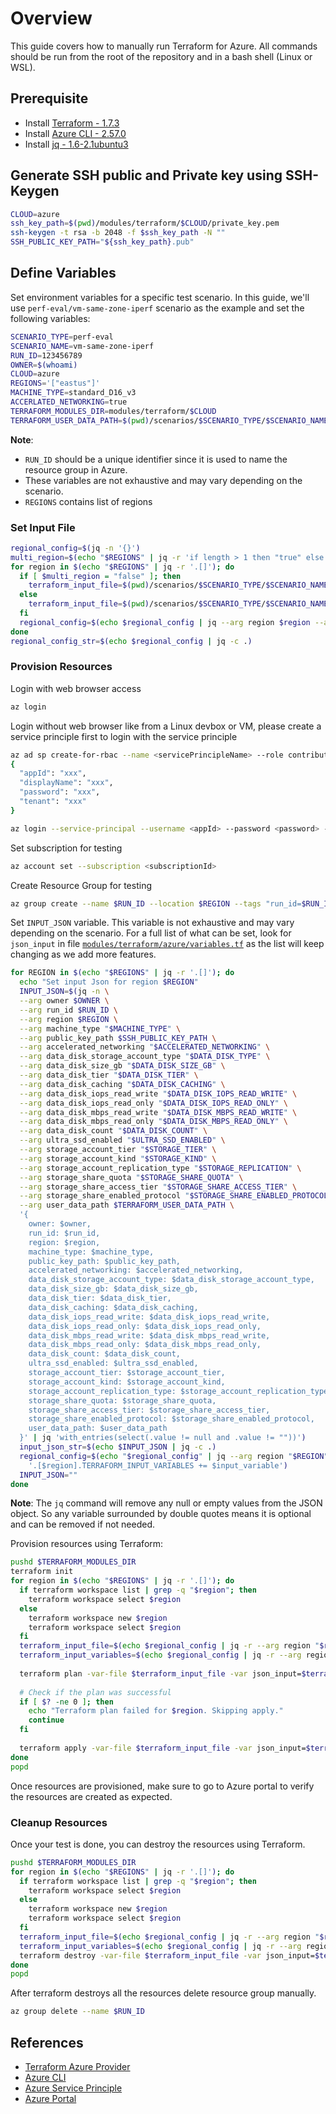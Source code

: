 # Overview

This guide covers how to manually run Terraform for Azure. All commands should be run from the root of the repository and in a bash shell (Linux or WSL).

## Prerequisite

* Install [Terraform - 1.7.3](https://developer.hashicorp.com/terraform/tutorials/azure-get-started/install-cli)
* Install [Azure CLI - 2.57.0](https://learn.microsoft.com/en-us/cli/azure/install-azure-cli-linux?pivots=apt)
* Install [jq - 1.6-2.1ubuntu3](https://stedolan.github.io/jq/download/)

## Generate SSH public and Private key using SSH-Keygen

```bash
CLOUD=azure
ssh_key_path=$(pwd)/modules/terraform/$CLOUD/private_key.pem
ssh-keygen -t rsa -b 2048 -f $ssh_key_path -N ""
SSH_PUBLIC_KEY_PATH="${ssh_key_path}.pub"
```

## Define Variables

Set environment variables for a specific test scenario. In this guide, we'll use `perf-eval/vm-same-zone-iperf` scenario as the example and set the following variables:

```bash
SCENARIO_TYPE=perf-eval
SCENARIO_NAME=vm-same-zone-iperf
RUN_ID=123456789
OWNER=$(whoami)
CLOUD=azure
REGIONS='["eastus"]' 
MACHINE_TYPE=standard_D16_v3
ACCERLATED_NETWORKING=true
TERRAFORM_MODULES_DIR=modules/terraform/$CLOUD
TERRAFORM_USER_DATA_PATH=$(pwd)/scenarios/$SCENARIO_TYPE/$SCENARIO_NAME/bash-scripts
```

**Note**:

* `RUN_ID` should be a unique identifier since it is used to name the resource group in Azure.
* These variables are not exhaustive and may vary depending on the scenario.
* `REGIONS` contains list of regions

### Set Input File

```bash
regional_config=$(jq -n '{}')
multi_region=$(echo "$REGIONS" | jq -r 'if length > 1 then "true" else "false" end')
for region in $(echo "$REGIONS" | jq -r '.[]'); do
  if [ $multi_region = "false" ]; then
    terraform_input_file=$(pwd)/scenarios/$SCENARIO_TYPE/$SCENARIO_NAME/terraform-inputs/${CLOUD}.tfvars
  else
    terraform_input_file=$(pwd)/scenarios/$SCENARIO_TYPE/$SCENARIO_NAME/terraform-inputs/${CLOUD}-${region}.tfvars
  fi
  regional_config=$(echo $regional_config | jq --arg region $region --arg file_path $terraform_input_file '. + {($region): {"TERRAFORM_INPUT_FILE" : $file_path}}')
done
regional_config_str=$(echo $regional_config | jq -c .)
```

### Provision Resources

Login with web browser access

```bash
az login
```

Login without web browser like from a Linux devbox or VM, please create a service principle first to login with the service principle

```bash
az ad sp create-for-rbac --name <servicePrincipleName> --role contributor --scopes /subscriptions/<subscriptionId>
{
  "appId": "xxx",
  "displayName": "xxx",
  "password": "xxx",
  "tenant": "xxx"
}

az login --service-principal --username <appId> --password <password> --tenant <tenant>
```

Set subscription for testing

```bash
az account set --subscription <subscriptionId>
```

Create Resource Group for testing

```bash
az group create --name $RUN_ID --location $REGION --tags "run_id=$RUN_ID" "scenario=${SCENARIO_TYPE}-${SCENARIO_NAME}" "owner=azure_devops" "creation_date=$(date -u +'%Y-%m-%dT%H:%M:%SZ')" "deletion_due_time=$(date -u -d '+2 hour' +'%Y-%m-%dT%H:%M:%SZ')"
```

Set `INPUT_JSON` variable. This variable is not exhaustive and may vary depending on the scenario. For a full list of what can be set, look for `json_input` in file [`modules/terraform/azure/variables.tf`](../../../modules/terraform/azure/variables.tf) as the list will keep changing as we add more features.

```bash
for REGION in $(echo "$REGIONS" | jq -r '.[]'); do
  echo "Set input Json for region $REGION"
  INPUT_JSON=$(jq -n \
  --arg owner $OWNER \
  --arg run_id $RUN_ID \
  --arg region $REGION \
  --arg machine_type "$MACHINE_TYPE" \
  --arg public_key_path $SSH_PUBLIC_KEY_PATH \
  --arg accelerated_networking "$ACCELERATED_NETWORKING" \
  --arg data_disk_storage_account_type "$DATA_DISK_TYPE" \
  --arg data_disk_size_gb "$DATA_DISK_SIZE_GB" \
  --arg data_disk_tier "$DATA_DISK_TIER" \
  --arg data_disk_caching "$DATA_DISK_CACHING" \
  --arg data_disk_iops_read_write "$DATA_DISK_IOPS_READ_WRITE" \
  --arg data_disk_iops_read_only "$DATA_DISK_IOPS_READ_ONLY" \
  --arg data_disk_mbps_read_write "$DATA_DISK_MBPS_READ_WRITE" \
  --arg data_disk_mbps_read_only "$DATA_DISK_MBPS_READ_ONLY" \
  --arg data_disk_count "$DATA_DISK_COUNT" \
  --arg ultra_ssd_enabled "$ULTRA_SSD_ENABLED" \
  --arg storage_account_tier "$STORAGE_TIER" \
  --arg storage_account_kind "$STORAGE_KIND" \
  --arg storage_account_replication_type "$STORAGE_REPLICATION" \
  --arg storage_share_quota "$STORAGE_SHARE_QUOTA" \
  --arg storage_share_access_tier "$STORAGE_SHARE_ACCESS_TIER" \
  --arg storage_share_enabled_protocol "$STORAGE_SHARE_ENABLED_PROTOCOL" \
  --arg user_data_path $TERRAFORM_USER_DATA_PATH \
  '{
    owner: $owner,
    run_id: $run_id,
    region: $region,
    machine_type: $machine_type,
    public_key_path: $public_key_path, 
    accelerated_networking: $accelerated_networking,
    data_disk_storage_account_type: $data_disk_storage_account_type,
    data_disk_size_gb: $data_disk_size_gb,
    data_disk_tier: $data_disk_tier,
    data_disk_caching: $data_disk_caching,
    data_disk_iops_read_write: $data_disk_iops_read_write,
    data_disk_iops_read_only: $data_disk_iops_read_only,
    data_disk_mbps_read_write: $data_disk_mbps_read_write,
    data_disk_mbps_read_only: $data_disk_mbps_read_only,
    data_disk_count: $data_disk_count,
    ultra_ssd_enabled: $ultra_ssd_enabled,
    storage_account_tier: $storage_account_tier,
    storage_account_kind: $storage_account_kind,
    storage_account_replication_type: $storage_account_replication_type,
    storage_share_quota: $storage_share_quota,
    storage_share_access_tier: $storage_share_access_tier,
    storage_share_enabled_protocol: $storage_share_enabled_protocol,
    user_data_path: $user_data_path
  }' | jq 'with_entries(select(.value != null and .value != ""))')
  input_json_str=$(echo $INPUT_JSON | jq -c .)
  regional_config=$(echo "$regional_config" | jq --arg region "$REGION" --arg input_variable "$input_json_str" \
    '.[$region].TERRAFORM_INPUT_VARIABLES += $input_variable')
  INPUT_JSON=""
done
```

**Note**: The `jq` command will remove any null or empty values from the JSON object. So any variable surrounded by double quotes means it is optional and can be removed if not needed.

Provision resources using Terraform:

```bash
pushd $TERRAFORM_MODULES_DIR
terraform init
for region in $(echo "$REGIONS" | jq -r '.[]'); do
  if terraform workspace list | grep -q "$region"; then
    terraform workspace select $region
  else
    terraform workspace new $region
    terraform workspace select $region
  fi
  terraform_input_file=$(echo $regional_config | jq -r --arg region "$region" '.[$region].TERRAFORM_INPUT_FILE')
  terraform_input_variables=$(echo $regional_config | jq -r --arg region "$region" '.[$region].TERRAFORM_INPUT_VARIABLES')
  
  terraform plan -var-file $terraform_input_file -var json_input=$terraform_input_variables
  
  # Check if the plan was successful
  if [ $? -ne 0 ]; then
    echo "Terraform plan failed for $region. Skipping apply."
    continue
  fi
  
  terraform apply -var-file $terraform_input_file -var json_input=$terraform_input_variables --auto-approve
done
popd
```

Once resources are provisioned, make sure to go to Azure portal to verify the resources are created as expected.

### Cleanup Resources

Once your test is done, you can destroy the resources using Terraform.

```bash
pushd $TERRAFORM_MODULES_DIR
for region in $(echo "$REGIONS" | jq -r '.[]'); do
  if terraform workspace list | grep -q "$region"; then
    terraform workspace select $region
  else
    terraform workspace new $region
    terraform workspace select $region
  fi
  terraform_input_file=$(echo $regional_config | jq -r --arg region "$region" '.[$region].TERRAFORM_INPUT_FILE')
  terraform_input_variables=$(echo $regional_config | jq -r --arg region "$region" '.[$region].TERRAFORM_INPUT_VARIABLES')
  terraform destroy -var-file $terraform_input_file -var json_input=$terraform_input_variables --auto-approve
done
popd
```

After terraform destroys all the resources delete resource group manually.

```bash
az group delete --name $RUN_ID
```

## References

* [Terraform Azure Provider](https://registry.terraform.io/providers/hashicorp/azurerm/latest/docs)
* [Azure CLI](https://learn.microsoft.com/en-us/cli/azure/reference-index?view=azure-cli-latest)
* [Azure Service Principle](https://docs.microsoft.com/en-us/cli/azure/create-an-azure-service-principal-azure-cli?view=azure-cli-latest)
* [Azure Portal](https://portal.azure.com/)
